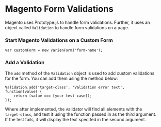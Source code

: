 # Magento Form Validations

Magento uses Prototype.js to handle form validations. Further, it uses an object called `Validation` to handle form validations on a page.

### Start Magento Validations on a Custom Form

`var customForm = new VarienForm('form-name');`

### Add a Validation

The `add` method of the `Validation` object is used to add custom validations for the form. You can add them using the method below: 

```
Validation.add('target-class', 'Validation error text', function(value) {
    return (value === [your test case]);
});
```

Where after implemented, the validator will find all elements with the `target-class`, and test it using the function passed in as the third argument. If the test fails, it will display the text specifed in the second argument.